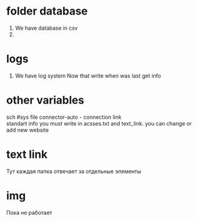 # folder database
1) We have database in csv
2)
# logs
1) We have log system
Now that write when was last get info
# other variables
sch
#sys file
connector-auto - connection link <br>
standart info 
you must write in  acsses.txt and text_link. 
you can change or add new website

# text link
Тут каждая папка отвечает за отдельные элементы

# img
Пока не работает
